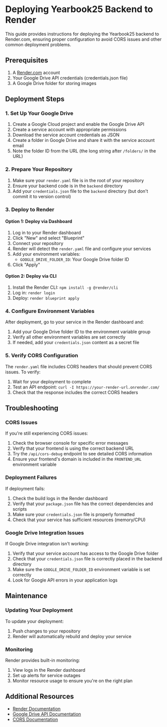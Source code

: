 # Deploying Yearbook25 Backend to Render

This guide provides instructions for deploying the Yearbook25 backend to Render.com, ensuring proper configuration to avoid CORS issues and other common deployment problems.

## Prerequisites

1. A [Render.com](https://render.com) account
2. Your Google Drive API credentials (credentials.json file)
3. A Google Drive folder for storing images

## Deployment Steps

### 1. Set Up Your Google Drive

1. Create a Google Cloud project and enable the Google Drive API
2. Create a service account with appropriate permissions
3. Download the service account credentials as JSON
4. Create a folder in Google Drive and share it with the service account email
5. Note the folder ID from the URL (the long string after `/folders/` in the URL)

### 2. Prepare Your Repository

1. Make sure your `render.yaml` file is in the root of your repository
2. Ensure your backend code is in the `backend` directory
3. Add your `credentials.json` file to the `backend` directory (but don't commit it to version control)

### 3. Deploy to Render

#### Option 1: Deploy via Dashboard

1. Log in to your Render dashboard
2. Click "New" and select "Blueprint"
3. Connect your repository
4. Render will detect the `render.yaml` file and configure your services
5. Add your environment variables:
   - `GOOGLE_DRIVE_FOLDER_ID`: Your Google Drive folder ID
6. Click "Apply"

#### Option 2: Deploy via CLI

1. Install the Render CLI: `npm install -g @render/cli`
2. Log in: `render login`
3. Deploy: `render blueprint apply`

### 4. Configure Environment Variables

After deployment, go to your service in the Render dashboard and:

1. Add your Google Drive folder ID to the environment variable group
2. Verify all other environment variables are set correctly
3. If needed, add your `credentials.json` content as a secret file

### 5. Verify CORS Configuration

The `render.yaml` file includes CORS headers that should prevent CORS issues. To verify:

1. Wait for your deployment to complete
2. Test an API endpoint: `curl -I https://your-render-url.onrender.com/`
3. Check that the response includes the correct CORS headers

## Troubleshooting

### CORS Issues

If you're still experiencing CORS issues:

1. Check the browser console for specific error messages
2. Verify that your frontend is using the correct backend URL
3. Try the `/api/cors-debug` endpoint to see detailed CORS information
4. Ensure your frontend's domain is included in the `FRONTEND_URL` environment variable

### Deployment Failures

If deployment fails:

1. Check the build logs in the Render dashboard
2. Verify that your `package.json` file has the correct dependencies and scripts
3. Make sure your `credentials.json` file is properly formatted
4. Check that your service has sufficient resources (memory/CPU)

### Google Drive Integration Issues

If Google Drive integration isn't working:

1. Verify that your service account has access to the Google Drive folder
2. Check that your `credentials.json` file is correctly placed in the backend directory
3. Make sure the `GOOGLE_DRIVE_FOLDER_ID` environment variable is set correctly
4. Look for Google API errors in your application logs

## Maintenance

### Updating Your Deployment

To update your deployment:

1. Push changes to your repository
2. Render will automatically rebuild and deploy your service

### Monitoring

Render provides built-in monitoring:

1. View logs in the Render dashboard
2. Set up alerts for service outages
3. Monitor resource usage to ensure you're on the right plan

## Additional Resources

- [Render Documentation](https://render.com/docs)
- [Google Drive API Documentation](https://developers.google.com/drive/api/v3/about-sdk)
- [CORS Documentation](https://developer.mozilla.org/en-US/docs/Web/HTTP/CORS)
